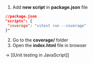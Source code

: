 
1. Add **new script** in **package.json** file

```json
//package.json 
"scripts": {
 "coverage": "vitest run --coverage"
}"
```

2. Go to the **coverage/** folder
3. Open the **index.html** file in browser

→ [[Unit testing in JavaScript]]
